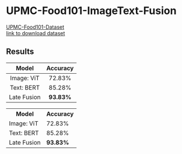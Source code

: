 # UPMC-Food101-ImageText-Fusion
[UPMC-Food101-Dataset](https://hal.science/hal-01196959/file/CEA_ICME2015.pdf) <br>
[link to download dataset](https://www.kaggle.com/datasets/gianmarco96/upmcfood101)


## Results
| Model                |       Accuracy        |
| :------------------: | :-------------------: |
| Image: ViT           |        72.83%         |
| Text: BERT           |        85.28%         |
| Late Fusion          |        **93.83%**     |

<table>
<tr>
<th>Model  </th>
<th> Accuracy </th>
</tr>
<tr>

<td> Image: ViT </td>
<td> 72.83% </td></tr> 
<td> Text: BERT </td>
<td> 85.28% </td></tr> 
<td> Late Fusion </td>
<td> <strong> 93.83% </td></tr> 
  
</table>


